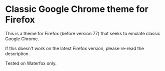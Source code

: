 # Classic Google Chrome theme for Firefox
This is a theme for Firefox (before version 77) that seeks to emulate classic Google Chrome.

If this doesn't work on the latest Firefox version, please re-read the description.

Tested on Waterfox only.
